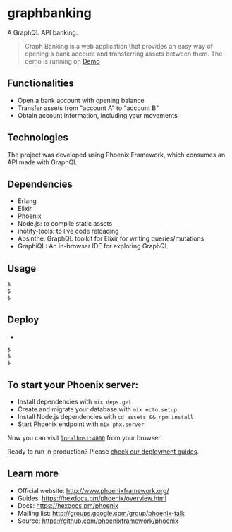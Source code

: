 # graphbanking
A GraphQL API banking.

>Graph Banking is a web application that provides an easy way of opening a bank account and transferring assets between them.
The demo is running on [Demo]()


## Functionalities
* Open a bank account with opening balance
* Transfer assets from "account A" to "account B"
* Obtain account information, including your movements

## Technologies
The project was developed using Phoenix Framework, which consumes an API made with GraphQL.


## Dependencies
* Erlang
* Elixir
* Phoenix
* Node.js: to compile static assets
* inotify-tools: to live code reloading
* Absinthe: GraphQL toolkit for Elixir for writing queries/mutations
* GraphiQL: An in-browser IDE for exploring GraphQL

## Usage

```bash
$ 
$ 
$ 
```
## Deploy

* 

```bash
$ 
$ 
$ 
```

## To start your Phoenix server:

  * Install dependencies with `mix deps.get`
  * Create and migrate your database with `mix ecto.setup`
  * Install Node.js dependencies with `cd assets && npm install`
  * Start Phoenix endpoint with `mix phx.server`

Now you can visit [`localhost:4000`](http://localhost:4000) from your browser.

Ready to run in production? Please [check our deployment guides](https://hexdocs.pm/phoenix/deployment.html).

## Learn more

  * Official website: http://www.phoenixframework.org/
  * Guides: https://hexdocs.pm/phoenix/overview.html
  * Docs: https://hexdocs.pm/phoenix
  * Mailing list: http://groups.google.com/group/phoenix-talk
  * Source: https://github.com/phoenixframework/phoenix
